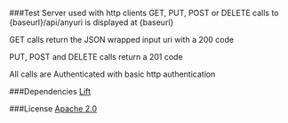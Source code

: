 ###Test Server used with http clients
GET, PUT, POST or DELETE calls to {baseurl}/api/anyuri is displayed at {baseurl}

GET calls return the JSON wrapped input uri with a 200 code

PUT, POST and DELETE calls return a 201 code

All calls are Authenticated with basic http authentication





###Dependencies
[Lift](http://liftweb.net/)

###License
[Apache 2.0](http://www.apache.org/licenses/LICENSE-2.0)